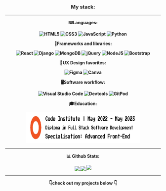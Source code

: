 <div align="center"><b>

<h3>My stack:</h3>

***

⌨️Languages: 

![HTML5](https://img.shields.io/badge/html5-%23E34F26.svg?style=for-the-badge&logo=html5&logoColor=white) ![CSS3](https://img.shields.io/badge/css3-%231572B6.svg?style=for-the-badge&logo=css3&logoColor=white) ![JavaScript](https://img.shields.io/badge/javascript-%23323330.svg?style=for-the-badge&logo=javascript&logoColor=%23F7DF1E) ![Python](https://img.shields.io/badge/python-3670A0?style=for-the-badge&logo=python&logoColor=ffdd54)

📗Frameworks and libraries:

![React](https://img.shields.io/badge/react-%2320232a.svg?style=for-the-badge&logo=react&logoColor=%2361DAFB) ![Django](https://img.shields.io/badge/django-%23092E20.svg?style=for-the-badge&logo=django&logoColor=white) ![MongoDB](https://img.shields.io/badge/MongoDB-%234ea94b.svg?style=for-the-badge&logo=mongodb&logoColor=white) ![jQuery](https://img.shields.io/badge/jquery-%230769AD.svg?style=for-the-badge&logo=jquery&logoColor=white) ![NodeJS](https://img.shields.io/badge/node.js-6DA55F?style=for-the-badge&logo=node.js&logoColor=white) ![Bootstrap](https://img.shields.io/badge/bootstrap-%238511FA.svg?style=for-the-badge&logo=bootstrap&logoColor=white)

🎨UX Design favorites:

![Figma](https://img.shields.io/badge/figma-%23F24E1E.svg?style=for-the-badge&logo=figma&logoColor=white) ![Canva](https://img.shields.io/badge/canva-%2300C4CC.svg?style=for-the-badge&logo=canva&logoColor=white)

🖥️Software workflow:

![Visual Studio Code](https://img.shields.io/badge/Visual%20Studio%20Code-%2320232a.svg?style=for-the-badge&logo=visual-studio-code&logoColor=blue) ![Devtools](https://img.shields.io/badge/Devtools-3d89fc?style=for-the-badge&logo=google%20chrome&logoColor=white) ![GitPod](https://img.shields.io/badge/GitPod-%2320232a.svg?style=for-the-badge&logo=gitpod&logoColor=orange)

🎓Education:

<img src="ci logo.svg" width="370" height="100">

***

📊 Github Stats: 

<a href="https://github.com/anuraghazra/github-readme-stats">
  <img height=200 align="center" src="https://github-readme-stats.vercel.app/api?username=lmcrean&theme=dark" />
</a>
<a href="https://github.com/anuraghazra/convoychat">
  <img height=200 align="center" src="https://github-readme-stats.vercel.app/api/top-langs?username=lmcrean&layout=compact&langs_count=8&card_width=320&theme=dark" />
</a>

<img height=400 src="https://wakatime.com/share/@416fbf43-2a75-4cf7-8b85-019470ba1cc8/46572cfc-720b-4f33-a9ac-b255e2c537bc.svg">

***
👇check out my projects below 👇

</div>
